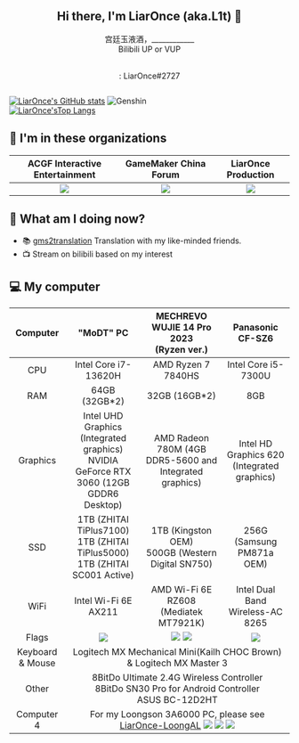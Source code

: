 <h2 align="center">Hi there, I'm LiarOnce (aka.L1t) 👋</h2>
<p align="center">
  宫廷玉液酒，____________<br>
  Bilibili UP or VUP
</p>
<p align="center">
  <a href="https://space.bilibili.com/8079156"><img src="https://img.shields.io/badge/-bilibili-66ccff" alt=""></a>&nbsp
  <a href="https://live.bilibili.com/254793"><img src="https://img.shields.io/badge/-bilibili%20Stream-66ccff" alt=""></a>&nbsp
  <a href="https://twitter.com/LiarOnce_P"><img src="https://img.shields.io/badge/-Twitter-blue" alt=""></a><br>
  <img src="https://img.shields.io/badge/-Discord-blueviolet" alt="">: LiarOnce#2727
</p>
<p align="center"><img src="https://raw.githubusercontent.com/LiarOnce/liaronce/main/me.gif" alt="" /></p>

[![LiarOnce's GitHub stats](https://github-readme-stats.vercel.app/api?username=LiarOnce&show_icons=true&theme=dark)](https://github.com/LiarOnce) 
![Genshin](https://genshin-card.liaronce.com/107/10691382.png)  
[![LiarOnce'sTop Langs](https://github-readme-stats.vercel.app/api/top-langs/?username=LiarOnce&layout=compact&hide=php,java)](https://github.com/LiarOnce)  

## 👯 I'm in these organizations

  <table align="center">
    <thead>
      <tr>
        <th style='text-align:center;' >ACGF Interactive Entertainment</th>
        <th style='text-align:center;' >GameMaker China Forum</th>
        <th style='text-align:center;' >LiarOnce Production</th>
      </tr>
    </thead>
    <tbody>
      <tr>
        <td style='text-align:center;' >
          <a href='https://github.com/ACGFIE'>
            <img src="https://avatars.githubusercontent.com/u/26761932?s=200&amp;v=4" referrerpolicy="no-referrer">
          </a>
        </td>
        <td style='text-align:center;' >
          <a href='https://github.com/GamemakerChina'>
            <img src="https://avatars.githubusercontent.com/u/38027452?s=200&amp;v=4" referrerpolicy="no-referrer">
          </a>
        </td>
        <td style='text-align:center;' >
          <a href='https://github.com/LiarOnceP'>
            <img src="https://avatars.githubusercontent.com/u/37476262?s=200&amp;v=4" referrerpolicy="no-referrer">
          </a>
        </td>
      </tr>
    </tbody>
  </table>
  
## 🤔 What am I doing now?

 - 📚 [gms2translation](https://github.com/GamemakerChina/gms2translation) Translation with my like-minded friends.
 - 📺 Stream on bilibili based on my interest

## 💻 My computer

<table align="center">
            <thead>
                <tr>
                    <th style='text-align:center;'>Computer</th>
                    <th style='text-align:center;'>"MoDT" PC</th>
                    <th style='text-align:center;'>MECHREVO WUJIE 14 Pro 2023<br />(Ryzen ver.)</th>
                    <th style='text-align:center;'>Panasonic CF-SZ6</th>
                </tr>
            </thead>
            <tbody>
                <tr>
                    <td style='text-align:center;'>CPU</td>
                    <td style='text-align:center;'>Intel Core i7-13620H</td>
                    <td style='text-align:center;'>AMD Ryzen 7 7840HS</td>
                    <td style='text-align:center;'>Intel Core i5-7300U</td>
                </tr>
                <tr>
                    <td style='text-align:center;'>RAM</td>
                    <td style='text-align:center;'>64GB (32GB*2)</td>
                    <td style='text-align:center;'>32GB (16GB*2)</td>
                    <td style='text-align:center;'>8GB</td>
                </tr>
                <tr>
                    <td style='text-align:center;'>Graphics</td>
                    <td style='text-align:center;'>Intel UHD Graphics (Integrated graphics)<br />NVIDIA GeForce RTX 3060 (12GB GDDR6 Desktop)</td>
                    <td style='text-align:center;'>AMD Radeon 780M (4GB DDR5-5600 and Integrated graphics)</td>
                    <td style='text-align:center;'>Intel HD Graphics 620 (Integrated graphics)</td>
                </tr>
                <tr>
                    <td style='text-align:center;'>SSD</td>
                    <td style='text-align:center;'>1TB (ZHITAI TiPlus7100)<br />1TB (ZHITAI TiPlus5000)<br />1TB (ZHITAI SC001 Active)</td>
                    <td style='text-align:center;'>1TB (Kingston OEM)<br />500GB (Western Digital SN750)</td>
                    <td style='text-align:center;'>256G (Samsung PM871a OEM)</td>
                </tr>
                <tr>
                    <td style='text-align:center;'>WiFi</td>
                    <td style='text-align:center;'>Intel Wi-Fi 6E AX211</td>
                    <td style='text-align:center;'>AMD Wi-Fi 6E RZ608 (Mediatek MT7921K)</td>
                    <td style='text-align:center;'>Intel Dual Band Wireless-AC 8265</td>
                </tr>
                <tr>
                    <td style='text-align:center;'>Flags</td>
                    <td style='text-align:center;'><img src="https://img.shields.io/static/v1?style=for-the-badge&message=Windows+11&color=0078D4&logo=Windows+11&logoColor=FFFFFF&label=" /></td>
                    <td style='text-align:center;'>
                      <img src="https://img.shields.io/static/v1?style=for-the-badge&message=Windows+11&color=0078D4&logo=Windows+11&logoColor=FFFFFF&label=" />
                      <img src="https://img.shields.io/static/v1?style=for-the-badge&message=Manjaro&color=35BF5C&logo=manjaro&logoColor=FFFFFF&label=" />
                    </td>
                    <td style='text-align:center;'>
                      <img src="https://img.shields.io/static/v1?style=for-the-badge&message=Windows+10&color=0078D6&logo=Windows+10&logoColor=FFFFFF&label=" />
                    </td>
                </tr>
                <tr>
                    <td style='text-align:center;'>Keyboard & Mouse</td>
                    <td style='text-align:center;' colspan="3">Logitech MX Mechanical Mini(Kailh CHOC Brown) & Logitech MX Master 3</td>
                </tr>
                <tr>
                    <td style='text-align:center;'>Other</td>
                    <td style='text-align:center;' colspan="3">8BitDo Ultimate 2.4G Wireless Controller<br />8BitDo SN30 Pro for Android Controller<br />ASUS BC-12D2HT</td>
                </tr>
                <tr>
                    <td style='text-align:center;'>Computer 4</td>
                    <td style='text-align:center;' colspan="3">
                      For my Loongson 3A6000 PC, please see <a href="https://github.com/LiarOnce-LoongAL">LiarOnce-LoongAL</a>
                      <img src="https://img.shields.io/static/v1?style=for-the-badge&message=Arch+Linux&color=1793D1&logo=Arch+Linux&logoColor=FFFFFF&label=" />
                      <img src="https://img.shields.io/static/v1?style=for-the-badge&message=Debian&color=A81D33&logo=Debian&logoColor=FFFFFF&label=" />
                      <img src="https://img.shields.io/static/v1?style=for-the-badge&message=Deepin&color=007CFF&logo=deepin&logoColor=FFFFFF&label=" />
                    </td>
                </tr>
            </tbody>
        </table>


<!--
**LiarOnce/liaronce** is a ✨ _special_ ✨ repository because its `README.md` (this file) appears on your GitHub profile.

Here are some ideas to get you started:

- 🔭 I’m currently working on ...
- 🌱 I’m currently learning ...
- 👯 I’m looking to collaborate on ...
- 🤔 I’m looking for help with ...
- 💬 Ask me about ...
- 📫 How to reach me: ...
- 😄 Pronouns: ...
- ⚡ Fun fact: ...
-->


